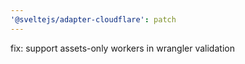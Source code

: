 ```yaml
---
'@sveltejs/adapter-cloudflare': patch
---
```


fix: support assets-only workers in wrangler validation
